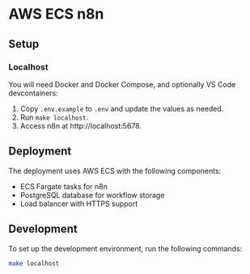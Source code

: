 # AWS ECS n8n

## Setup

### Localhost

You will need Docker and Docker Compose, and optionally VS Code devcontainers:

1. Copy `.env.example` to `.env` and update the values as needed.
2. Run `make localhost`.
3. Access n8n at http://localhost:5678.

## Deployment

The deployment uses AWS ECS with the following components:
- ECS Fargate tasks for n8n
- PostgreSQL database for workflow storage
- Load balancer with HTTPS support

## Development

To set up the development environment, run the following commands:

```bash
make localhost
```
